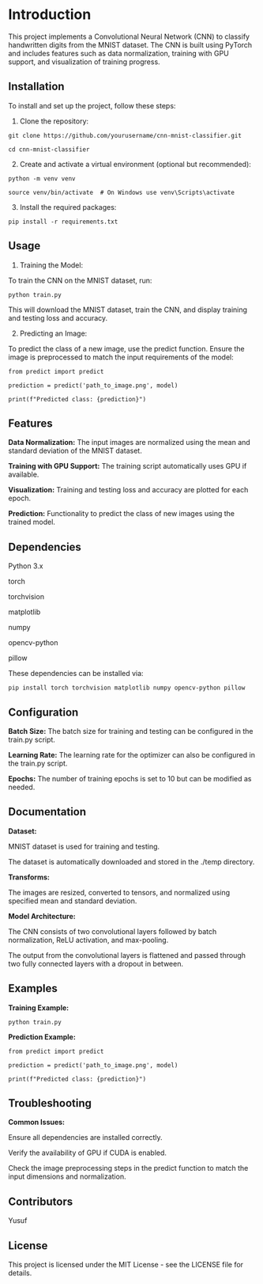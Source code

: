 # Introduction

This project implements a Convolutional Neural Network (CNN) to classify handwritten digits from the MNIST dataset. The CNN is built using PyTorch and includes features such as data normalization, training with GPU support, and visualization of training progress.


## Installation
To install and set up the project, follow these steps:

1. Clone the repository:


`git clone https://github.com/yourusername/cnn-mnist-classifier.git` 

`cd cnn-mnist-classifier`

2. Create and activate a virtual environment (optional but recommended):


`python -m venv venv`

`source venv/bin/activate  # On Windows use venv\Scripts\activate`

3. Install the required packages:


`pip install -r requirements.txt`

## Usage

1. Training the Model:

To train the CNN on the MNIST dataset, run:

`python train.py`

This will download the MNIST dataset, train the CNN, and display training and testing loss and accuracy.

2. Predicting an Image:

To predict the class of a new image, use the predict function. Ensure the image is preprocessed to match the input requirements of the model:

`from predict import predict`

`prediction = predict('path_to_image.png', model)`

`print(f"Predicted class: {prediction}")`

## Features

**Data Normalization:** The input images are normalized using the mean and standard deviation of the MNIST dataset.

**Training with GPU Support:** The training script automatically uses GPU if available.

**Visualization:** Training and testing loss and accuracy are plotted for each epoch.

**Prediction:** Functionality to predict the class of new images using the trained model.

## Dependencies

Python 3.x

torch

torchvision

matplotlib

numpy

opencv-python

pillow

These dependencies can be installed via:


`pip install torch torchvision matplotlib numpy opencv-python pillow`

## Configuration

**Batch Size:** The batch size for training and testing can be configured in the train.py script.

**Learning Rate:** The learning rate for the optimizer can also be configured in the train.py script.

**Epochs:** The number of training epochs is set to 10 but can be modified as needed.

## Documentation

**Dataset:**

MNIST dataset is used for training and testing.

The dataset is automatically downloaded and stored in the ./temp directory.

**Transforms:**

The images are resized, converted to tensors, and normalized using specified mean and standard deviation.

**Model Architecture:**

The CNN consists of two convolutional layers followed by batch normalization, ReLU activation, and max-pooling.

The output from the convolutional layers is flattened and passed through two fully connected layers with a dropout in between.

## Examples

**Training Example:**

`python train.py`

**Prediction Example:**

`from predict import predict`

`prediction = predict('path_to_image.png', model)`

`print(f"Predicted class: {prediction}")`

## Troubleshooting

**Common Issues:**

Ensure all dependencies are installed correctly.

Verify the availability of GPU if CUDA is enabled.

Check the image preprocessing steps in the predict function to match the input dimensions and normalization.

## Contributors

Yusuf

## License
This project is licensed under the MIT License - see the LICENSE file for details.

